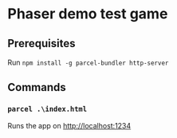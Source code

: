# Phaser demo test game

## Prerequisites

Run `npm install -g parcel-bundler http-server`

## Commands

### `parcel .\index.html`

Runs the app on [http://localhost:1234](http://localhost:1234)
